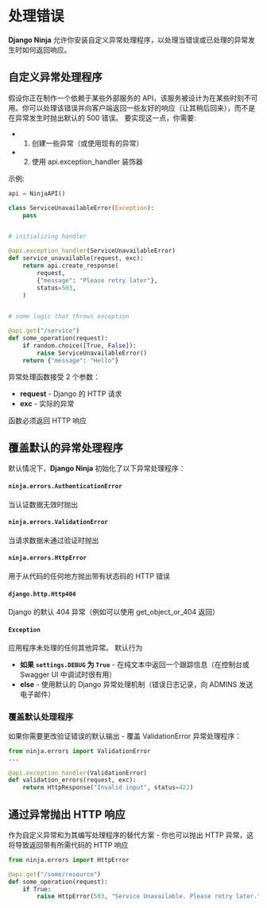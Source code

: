 # 处理错误

**Django Ninja** 允许你安装自定义异常处理程序，以处理当错误或已处理的异常发生时如何返回响应。

## 自定义异常处理程序

假设你正在制作一个依赖于某些外部服务的 API，该服务被设计为在某些时刻不可用。你可以处理该错误并向客户端返回一些友好的响应（让其稍后回来），而不是在异常发生时抛出默认的 500 错误。
要实现这一点，你需要:

 - 1) 创建一些异常（或使用现有的异常）
 - 2) 使用 api.exception_handler 装饰器


示例:


```python hl_lines="9 10"
api = NinjaAPI()

class ServiceUnavailableError(Exception):
    pass


# initializing handler

@api.exception_handler(ServiceUnavailableError)
def service_unavailable(request, exc):
    return api.create_response(
        request,
        {"message": "Please retry later"},
        status=503,
    )


# some logic that throws exception

@api.get("/service")
def some_operation(request):
    if random.choice([True, False]):
        raise ServiceUnavailableError()
    return {"message": "Hello"}

```

异常处理函数接受 2 个参数：

 - **request** - Django 的 HTTP 请求
 - **exc** - 实际的异常

函数必须返回 HTTP 响应

## 覆盖默认的异常处理程序

默认情况下，**Django Ninja** 初始化了以下异常处理程序：


#### `ninja.errors.AuthenticationError`

当认证数据无效时抛出

#### `ninja.errors.ValidationError`

当请求数据未通过验证时抛出

#### `ninja.errors.HttpError`

用于从代码的任何地方抛出带有状态码的 HTTP 错误
#### `django.http.Http404`
 
Django 的默认 404 异常（例如可以使用 get_object_or_404 返回）
#### `Exception`
 
应用程序未处理的任何其他异常。
默认行为
 
  - **如果 `settings.DEBUG` 为 `True`** - 在纯文本中返回一个跟踪信息（在控制台或 Swagger UI 中调试时很有用）
  - **else** - 使用默认的 Django 异常处理机制（错误日志记录，向 ADMINS 发送电子邮件）


### 覆盖默认处理程序

如果你需要更改验证错误的默认输出 - 覆盖 ValidationError 异常处理程序：

```python hl_lines="1 4"
from ninja.errors import ValidationError
...

@api.exception_handler(ValidationError)
def validation_errors(request, exc):
    return HttpResponse("Invalid input", status=422)
```


## 通过异常抛出 HTTP 响应

作为自定义异常和为其编写处理程序的替代方案 - 你也可以抛出 HTTP 异常，这将导致返回带有所需代码的 HTTP 响应

```python
from ninja.errors import HttpError

@api.get("/some/resource")
def some_operation(request):
    if True:
        raise HttpError(503, "Service Unavailable. Please retry later.")

```
